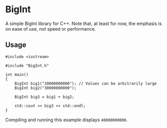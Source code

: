 # BigInt

A simple BigInt library for C++. Note that, at least for now, the emphasis is on ease of use, not speed or performance.

## Usage

```
#include <iostream>

#include "BigInt.h"

int main()
{
	BigInt big1("10000000000"); // Values can be arbitrarily large
	BigInt big2("30000000000");

	BigInt big3 = big1 + big2;

	std::cout << big3 << std::endl;
}
```

Compiling and running this example displays `40000000000`.
